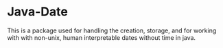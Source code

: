 # Java-Date
This is a package used for handling the creation, storage, and for working with with non-unix, human interpretable dates without time in java.
